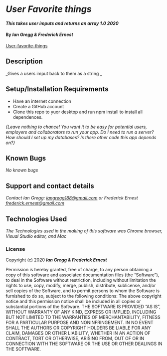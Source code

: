 # _User Favorite things_

#### _This takes user imputs and returns an array 1.0 2020_

#### By _Ian Gregg & Frederick Ernest_
[User-favorite-things](https://github.com/oldgregg89/User-Favorite-Things)

## Description

_Gives a users imput back to them as a string _

## Setup/Installation Requirements


* Have an internet connection 
* Create a GitHub account
* Clone this repo to yuor desktop and run npm install to install all dependences.

_{Leave nothing to chance! You want it to be easy for potential users, employers and collaborators to run your app. Do I need to run a server? How should I set up my databases? Is there other code this app depends on?}_

## Known Bugs

_No known bugs_

## Support and contact details

_Contact Ian Gregg: <iangregg188@gmail.com>
or
Frederick Ernest <frederick.ernest@gmail.com>_

## Technologies Used

_The Technologies used in the making of this software was Chrome browser, Visual Studio editor, and Mac_

### License

Copyright (c) 2020 **_Ian Gregg & Frederick Ernest_**

Permission is hereby granted, free of charge, to any person obtaining a copy of this software and associated documentation files (the “Software”), to deal in the Software without restriction, including without limitation the rights to use, copy, modify, merge, publish, distribute, sublicense, and/or sell copies of the Software, and to permit persons to whom the Software is furnished to do so, subject to the following conditions:
The above copyright notice and this permission notice shall be included in all copies or substantial portions of the Software.
THE SOFTWARE IS PROVIDED “AS IS”, WITHOUT WARRANTY OF ANY KIND, EXPRESS OR IMPLIED, INCLUDING BUT NOT LIMITED TO THE WARRANTIES OF MERCHANTABILITY, FITNESS FOR A PARTICULAR PURPOSE AND NONINFRINGEMENT. IN NO EVENT SHALL THE AUTHORS OR COPYRIGHT HOLDERS BE LIABLE FOR ANY CLAIM, DAMAGES OR OTHER LIABILITY, WHETHER IN AN ACTION OF CONTRACT, TORT OR OTHERWISE, ARISING FROM, OUT OF OR IN CONNECTION WITH THE SOFTWARE OR THE USE OR OTHER DEALINGS IN THE SOFTWARE.

